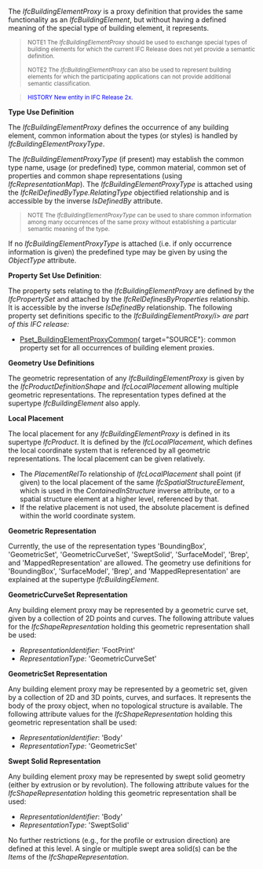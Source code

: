 ﻿The _IfcBuildingElementProxy_ is a proxy definition that provides the same functionality as an _IfcBuildingElement_, but without having a defined meaning of the special type of building element, it represents.

> <small>NOTE1 The <i>IfcBuildingElementProxy</i> should be
        used to exchange special types of building elements for
        which the current IFC Release does not yet provide a
        semantic definition.</small>
> 
> <small>NOTE2 The <i>IfcBuildingElementProxy</i> can also
        be used to represent building elements for which the
        participating applications can not provide additional
        semantic classification.</small>
> 


> <font color="#0000FF"><small>HISTORY New entity in IFC
        Release 2x.</small></font>
> 


****Type Use Definition****

The _IfcBuildingElementProxy_ defines the occurrence of any building element, common information about the types (or styles) is handled by _IfcBuildingElementProxyType_.

The _IfcBuildingElementProxyType_ (if present) may establish the common type name, usage (or predefined) type, common material, common set of properties and common shape representations (using _IfcRepresentationMap_). The _IfcBuildingElementProxyType_ is attached using the _IfcRelDefinedByType.RelatingType_ objectified relationship and is accessible by the inverse _IsDefinedBy_ attribute.

> <small>NOTE The <i>IfcBuildingElementProxyType</i> can be
        used to share common information among many occurrences
        of the same proxy without establishing a particular
        semantic meaning of the type.</small>
> 


If no _IfcBuildingElementProxyType_ is attached (i.e. if only occurrence information is given) the predefined type may be given by using the _ObjectType_ attribute.

****Property Set Use Definition****:

The property sets relating to the _IfcBuildingElementProxy_ are defined by the _IfcPropertySet_ and attached by the _IfcRelDefinesByProperties_ relationship. It is accessible by the inverse _IsDefinedBy_ relationship. The following property set definitions specific to the _IfcBuildingElementProxy/i> are part of this IFC release:_

*  [Pset_BuildingElementProxyCommon](../../psd/IfcProductExtension/Pset_BuildingElementProxyCommon.xml){ target="SOURCE"}: common property set for all occurrences of building element proxies. 

****Geometry Use Definitions****

The geometric representation of any _IfcBuildingElementProxy_ is given by the _IfcProductDefinitionShape_ and _IfcLocalPlacement_ allowing multiple geometric representations. The representation types defined at the supertype _IfcBuildingElement_ also apply.

**Local Placement**

The local placement for any _IfcBuildingElementProxy_ is defined in its supertype _IfcProduct_. It is defined by the _IfcLocalPlacement_, which defines the local coordinate system that is referenced by all geometric representations. The local placement can be given relatively.

* The _PlacementRelTo_ relationship of _IfcLocalPlacement_ shall point (if given) to the local placement of the same _IfcSpatialStructureElement_, which is used in the _ContainedInStructure_ inverse attribute, or to a spatial structure element at a higher level, referenced by that. 
* If the relative placement is not used, the absolute placement is defined within the world coordinate system. 

****Geometric Representation****

Currently, the use of the representation types 'BoundingBox', 'GeometricSet', 'GeometricCurveSet', 'SweptSolid', 'SurfaceModel', 'Brep', and 'MappedRepresentation' are allowed. The geometry use definitions for 'BoundingBox', 'SurfaceModel', 'Brep', and 'MappedRepresentation' are explained at the supertype _IfcBuildingElement_.

**GeometricCurveSet Representation**

Any building element proxy may be represented by a geometric curve set, given by a collection of 2D points and curves. The following attribute values for the _IfcShapeRepresentation_ holding this geometric representation shall be used:

*  _RepresentationIdentifier_: 'FootPrint' 
*  _RepresentationType_: 'GeometricCurveSet' 

**GeometricSet Representation**

Any building element proxy may be represented by a geometric set, given by a collection of 2D and 3D points, curves, and surfaces. It represents the body of the proxy object, when no topological structure is available. The following attribute values for the _IfcShapeRepresentation_ holding this geometric representation shall be used:

*  _RepresentationIdentifier_: 'Body' 
*  _RepresentationType_: 'GeometricSet' 

**Swept Solid Representation**

Any building element proxy may be represented by swept solid geometry (either by extrusion or by revolution). The following attribute values for the _IfcShapeRepresentation_ holding this geometric representation shall be used:

*  _RepresentationIdentifier_: 'Body' 
*  _RepresentationType_: 'SweptSolid' 

No further restrictions (e.g., for the profile or extrusion direction) are defined at this level. A single or multiple swept area solid(s) can be the _Items_ of the _IfcShapeRepresentation_.
